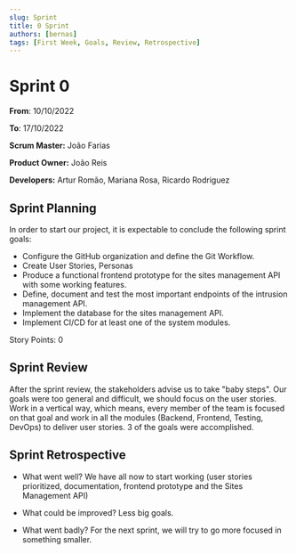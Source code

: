 ```yaml
---
slug: Sprint 
title: 0 Sprint 
authors: [bernas]
tags: [First Week, Goals, Review, Retrospective]
---
```


# Sprint 0

**From**: 10/10/2022

**To**: 17/10/2022

**Scrum Master:** João Farias	

**Product Owner:** João Reis

**Developers:** Artur Romão, Mariana Rosa, Ricardo Rodriguez

## Sprint Planning


In order to start our project, it is expectable to conclude the following sprint goals:

- Configure the GitHub organization and define the Git Workflow.
- Create User Stories, Personas
- Produce a functional frontend prototype for the sites management API with some working features.
- Define, document and test the most important endpoints of the intrusion management API.
- Implement the database for the sites management API.
- Implement CI/CD for at least one of the system modules.



Story Points: 0 

## Sprint Review

After the sprint review, the stakeholders advise us to take "baby steps". Our goals were too general and difficult, we should focus on the user stories. Work in a vertical way, which means, every member of the team is focused on that goal and work in all the modules (Backend, Frontend, Testing, DevOps) to deliver user stories. 3 of the goals were accomplished.


## Sprint Retrospective 

 - What went well? We have all now to start working (user stories prioritized, documentation, frontend prototype and the Sites Management API)

- What could be improved? Less big goals.

- What went badly? For the next sprint, we will try to go more focused in something smaller.

